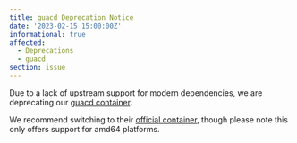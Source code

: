 ```yaml
---
title: guacd Deprecation Notice
date: '2023-02-15 15:00:00Z'
informational: true
affected:
  - Deprecations
  - guacd
section: issue
---
```


Due to a lack of upstream support for modern dependencies, we are deprecating our [guacd container](https://github.com/linuxserver/docker-guacd/).

We recommend switching to their [official container](https://hub.docker.com/r/guacamole/guacd), though please note this only offers support for amd64 platforms.
